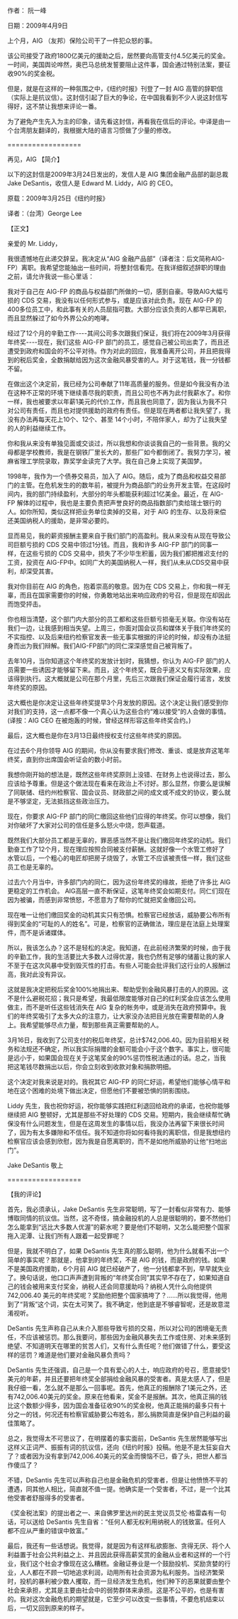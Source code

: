 作者： 阮一峰

日期：2009年4月9日

上个月，AIG （友邦）保险公司干了一件犯众怒的事。

该公司接受了政府1800亿美元的援助之后，居然要向高管支付4.5亿美元的奖金。一时间，美国舆论哗然，奥巴马总统发誓要阻止这件事，国会通过特别法案，要征收90%的奖金税。

但是，就是在这样的一种氛围之中，《纽约时报》刊登了一封 AIG 高管的辞职信（实际上是抗议信）。这封信引起了巨大的争论，在中国我看到不少人说这封信写得好，这不禁让我想来评论一番。

为了避免产生先入为主的印象，请先看这封信，再看我在信后的评论。中译是由一个台湾朋友翻译的，我根据大陆的语言习惯做了少量的修改。

==================

再见，AIG
【简介】

以下的这封信是2009年3月24日发出的，发信人是 AIG 集团金融产品部的副总裁 Jake DeSantis，收信人是 Edward M. Liddy，AIG 的 CEO。

原载：2009年3月25日《纽约时报》

译者：（台湾）George Lee

【正文】

亲爱的 Mr. Liddy，

我很遗憾地在此递交辞呈。我决定从“AIG 金融产品部”（译者注：后文简称AIG-FP）离职。我希望您能抽出一些时间，将整封信看完。在我详细叙述辞职的理由之前，请允许我说一些心里话：

我对于自己在 AIG-FP 的商品与权益部门所做的一切，感到自豪。导致AIG大幅亏损的 CDS 交易，我没有以任何形式参与，或是应该对此负责。现在 AIG-FP 的400多位员工中，和此事有关的人员屈指可数。大部分应该负责的人都早已离职，而且显然躲过了如今外界公众的咆哮。

经过了12个月的辛勤工作----其间公司多次跟我们保证，我们将在2009年3月获得年终奖----现在，我们这些 AIG-FP 部门的员工，感觉自己被公司出卖了，而且还遭受到政府和国会的不公平对待。作为对此的回应，我准备离开公司，并且把我得到的税后奖金，全数捐献给因为这次金融风暴受害的人。对于这笔钱，我一分钱都不留。

在做出这个决定前，我已经为公司奉献了11年高质量的服务。但是如今我没有办法在这种不正常的环境下继续善尽我的职责，而且公司也不再为此付我薪水了。和你一样，我也被要求以年薪1美元的代价工作，而且我也同意了，因为我认为我不只对公司有责任，而且也对提供援助的政府有责任。但是现在两者都让我失望了，我没有办法再每天花上10个、12个、甚至 14个小时，不陪伴家人，却为了让我失望的人的利益继续工作。

你和我从来没有单独见面或交谈过，所以我想和你谈谈我自己的一些背景。我的父母都是学校教师，我是在钢铁厂里长大的，那些厂如今都倒闭了。我努力学习，被麻省理工学院录取，靠奖学金读完了大学。我在自己身上实现了美国梦。

1998年，我作为一个债券交易员，加入了 AIG。随后，成为了商品和权益交易部门的主管。在危机发生的的数年前，被提升为商品部门的业务开发主管。在这段时间内，我的部门持续盈利，大部分的年头都能获利超过1亿美金。最近，在 AIG-FP 解体的过程中，我也是主要负责把声誉良好的商品指数部门卖给瑞士银行的人。如你所知，类似这样把业务单位卖掉的交易，对于 AIG 的生存、以及将来偿还美国纳税人的援助，是非常必要的。

显而易见，我的薪资报酬主要来自于我们部门的高盈利。我从来没有从现在导致公司巨额亏损的 CDS 交易中领过1分钱。而且，我和许多 AIG-FP 部门的同事一样，在这些亏损的 CDS 交易中，损失了不少毕生积蓄，因为我们都把推迟支付的工资，投资在 AIG-FP中。如同广大的美国纳税人一样，我们从未从CDS交易中获利，却深受其害。

我对你目前在 AIG 的角色，抱着崇高的敬意。因为在 CDS 交易上，你和我一样无辜，而且在国家需要你的时候，你勇敢地站出来响应政府的号召，但是现在却因此而饱受抨击。

你也相当清楚，这个部门内大部分的员工都和这些巨额亏损毫无关联。你没有站在我们一边，让我感到相当失望。上周三，你面对国会议员和媒体关于我们年终奖的不实指控、以及后来纽约检察官发表一些无事实根据的评论的时候，却没有办法挺身而出为我们辩解。我们AIG-FP部门的同仁深深感觉自己被背叛了。

去年10月，当你知道这个年终奖的发放计划时，我猜想，你认为 AIG-FP 部门的人员需要一些诱因才能够留下来。而且，这个年终奖，既合乎道义又有实际效果，应该得到执行。这大概就是公司在那个月里，先后三次跟我们保证会履行诺言，发放年终奖的原因。

这大概也是你决定让这些年终奖提早3个月发放的原因。这个决定让我们感受到你对我们的支持，这一点都不像一个真心认为这些合约“难以接受”的人会做的事情。(译按：AIG CEO 在被炮轰的时候，曾经这样形容这些年终奖合约。)

最后，这大概也是你在3月13日最终授权支付这些年终奖的原因。

在过去6个月你领导 AIG 的期间，你从没有要求我们修改、重谈、或是放弃这笔年终奖，直到你出席国会听证会的数小时前。

我想你刚开始的想法是，既然这些年终奖原则上没错、在财务上也说得过去，那么应该给予尊重。但是这个做法现在看来在政治上不讨好。那么显然，你要么是误解了同联储、纽约州检察官、国会议员、财政部之间的成文或不成文的协议，要么就是不够坚定，无法抵挡这些政治压力。

现在，你要求 AIG-FP 部门的同仁缴回这些他们应得的年终奖。你可以想像，我们对你破坏了大家对公司的信任是多么怒火中烧，怨声载道。

既然我们大部分员工都是无辜的，罪恶感当然不是让我们缴回年终奖的动机。我们勤奋工作了12个月，现在理应按照合同被支付薪酬。这就好像一个水管工修好了水管以后，一个粗心的电匠却把房子烧毁了，水管工不应该被责怪一样，我们这些员工也是无辜的。

过去六个月当中，许多部门内的同仁，因为这份年终奖的缘故，拒绝了许多比 AIG 更稳定的工作机会。 AIG高层一直不断保证，这笔年终奖会如期支付。同仁们现在因为被骗，而感到非常愤怒，不愿意为了帮你的忙就把奖金缴回公司。

现在唯一让他们缴回奖金的动机其实只有恐惧。检察官已经放话，威胁要公布所有得到奖金的“可耻的人的姓名”。可是，检察官的正确做法，理应是在法庭上处理案件，而不是诉诸媒体。

所以，我该怎么办？这不是轻松的决定。我知道，在此前经济繁荣的时候，由于我的辛勤工作，我的生活要比大多数人过得优渥，我也仍然有足够的储蓄让我的家人不至于在这次风暴中受到毁灭性的打击。有些人可能会批评我们这行业的人报酬过高，我对此没有异议。

这就是我决定把税后奖金100%地捐出来、帮助受到金融风暴打击的人的原因。这不是什么避税花招；我只是希望，我最低限度能够对自己的红利奖金应该怎么使用做主，而不是听任这些钱消失在 AIG 复杂的帐务中，或是消失在政府预算中。我们的年终奖吸引了太多大众的注意力，让大家没办法把目光放在需要帮助的人身上。我希望能够尽点力量，帮到那些真正需要帮助的人。

3月16日，我收到了公司支付的税后年终奖，总计$742,006.40。因为目前相关税务和法规还不确定，所以我实际捐赠的金额可能会小于这个数字。事实上，很可能是远小于，如果国会现在关于这笔奖金的90%惩罚性税法通过的话。总之，当我把这笔钱尽数捐出以后，你会立刻收到收款对象和捐款明细。

这个决定对我来说是对的。我祝其它 AIG-FP 的同仁好运，希望他们能够心情平和地在这个困难的处境下做出决定，但愿他们不要被恐惧的阴影围绕。

Liddy 先生，我也祝你好运，祝你能够实践把红利退回给政府的承诺，也祝你能够继续把 AIG 整顿好，尤其是那些不好处理的 CDS 交易。短期内，我会继续帮忙确保没有什么问题发生，但是在这周发生的事情以后，我没办法再留下来很长时间了，因为有太多嫌隙和不信任。我不知道你将如何看待我的离职信，但是我想纽约检察官应该会感到欣慰，因为我是自愿离职的，而不是如他所威胁的让他“扫地出门”。

Jake DeSantis 敬上

==================

【我的评论】

首先，我必须承认，Jake DeSantis 先生非常聪明，写了一封看似非常有力、能够博取同情的抗议信。当然，这不奇怪，搞金融投机的人总是很聪明的，要不然他们怎么能拿到“远比大多数人优渥”的薪水呢？要是他们不聪明，又怎么能把整个国家拖入泥潭、让我们所有人跟着一起受罪呢？

但是，我就不明白了，如果 DeSantis 先生真的那么聪明，他为什么就看不出一个简单的事实呢？那就是，他拿到的年终奖，不是 AIG 的钱，而是政府的钱。如果不是美国政府援助，6个月前 AIG 就已经破产了，他一分钱都拿不到，早早就失业了。换句话说，他口口声声遭到背叛的“年终奖合同”其实早不存在了，如果知道自己的钱会被用来支付奖金，纳税人还会同意援助吗？纳税人凭什么向他提供 742,006.40 美元的年终奖呢？奖励他把整个国家搞垮了？……所以我觉得，他用到了“背叛”这个词，实在太可笑了。我不确定，他到底是不够睿智呢，还是故意混淆视听。

DeSantis 先生声称自己从未介入那些导致亏损的交易，所以对公司的困境毫无责任，不应该被惩罚。那么我要问，那些因为金融风暴失去工作或住房、对未来感到绝望、不知道明天在哪里的贫苦人们，又有什么责任呢？他们做错了什么，要受这样的惩罚？难道是他们要对金融风暴负责吗？

DeSantis 先生还强调，自己是一个具有爱心的人士，响应政府的号召，愿意接受1美元的年薪，并且还要把年终奖全部捐给金融风暴的受害者。真是太感人了，但是我仔细一看，怎么就不是那么一回事呢。首先，他真正的报酬除了1美元之外，还有742,006.40美元的奖金。原来在他看来，奖金不是报酬。其次，他真正捐的钱比这个数额少得多，因为国会准备征收90%的奖金税，他真正能捐的最多只有十分之一的钱，何况还有检察官威胁要公布姓名，那么捐款简直是保护自己利益的最佳策略了。

总之，我觉得太不可思议了，在明摆着的事实面前，DeSantis 先生居然能够写出这样义正词严、振振有词的抗议信，还向《纽约时报》投稿。他是不是太狂妄自大了？或者因为没有拿到742,006.40美元的奖金而懊恼不已，昏了头，把世人都当作傻瓜了？

不错，DeSantis 先生可以声称自己也是金融危机的受害者，但是让他愤愤不平的遭遇，同其他人相比，简直就不值一提。他确实是一个受害者，不过，是一个比其他受害者舒服得多的受害者。

《奖金税法案》的提出者之一、来自佛罗里达州的民主党议员艾伦·格雷森有一句话，可以送给 DeSantis 先生自省：“任何人都无权利用纳税人的钱致富。任何人都不应从严重的错误中致富。”

最后，我还有一些话想说。我觉得，就是因为有这样私欲膨胀、贪得无厌、将个人利益置于社会公共利益之上、并且因此获得高薪奖赏的金融从业者和这样的一个行业，我们这个社会才像现在这么糟糕。金融证券业是一个鼓励投机、奖励贪婪的行业，人人都在不顾一切地追求利润，动用所有社会资源为私利服务。当经济繁荣时，投机的暴利被少数人攫取，而一旦经济发生危机，他们种下的恶果就要由整个社会来承担，尤其是主要由社会中的弱势群体来承担。这是不公平的，也是有害的。我对这次金融危机的期望就是，它至少可以改变一些事情，不要危机结束以后，一切又回到原来的样子。